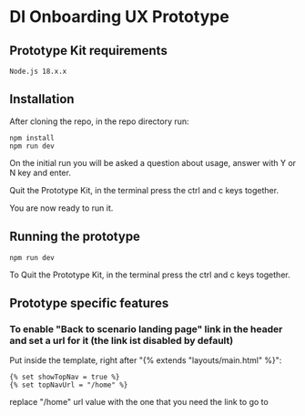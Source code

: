 # DI Onboarding UX Prototype

## Prototype Kit requirements

```shell
Node.js 18.x.x
```

## Installation

After cloning the repo, in the repo directory run:

```shell
npm install
npm run dev
```
On the initial run you will be asked a question about usage, answer with Y or N key and enter.


Quit the Prototype Kit, in the terminal press the ctrl and c keys together.

You are now ready to run it.


## Running the prototype

```shell
npm run dev
```

To Quit the Prototype Kit, in the terminal press the ctrl and c keys together.

## Prototype specific features

### To enable "Back to scenario landing page" link in the header and set a url for it (the link ist disabled by default)
Put inside the template, right after "{% extends "layouts/main.html" %}":
```shell
{% set showTopNav = true %}
{% set topNavUrl = "/home" %}
```
replace "/home" url value with the one that you need the link to go to
